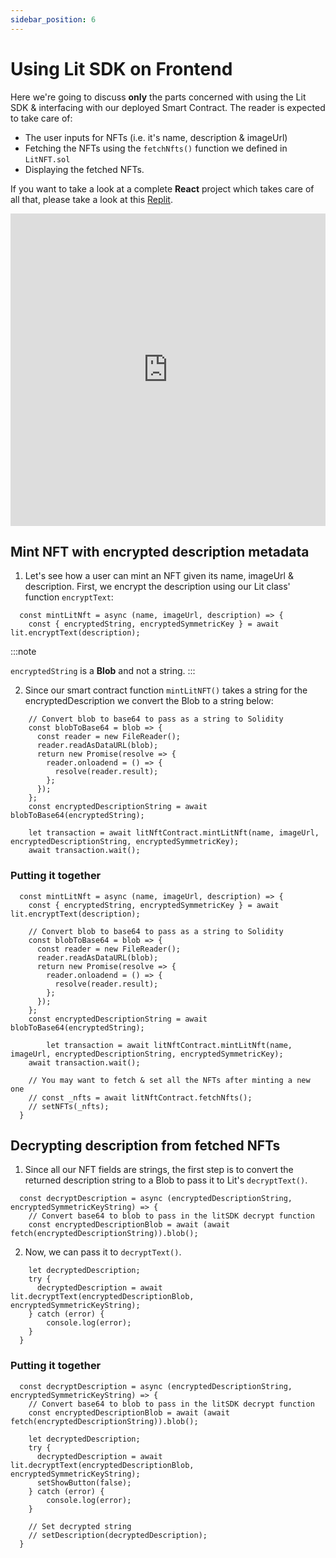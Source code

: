 ```yaml
---
sidebar_position: 6
---
```


# Using Lit SDK on Frontend

Here we're going to discuss **only** the parts concerned with using the Lit SDK & interfacing with our deployed Smart Contract. The reader is expected to take care of:
* The user inputs for NFTs (i.e. it's name, description & imageUrl)
* Fetching the NFTs using the `fetchNfts()` function we defined in `LitNFT.sol`
* Displaying the fetched NFTs.


If you want to take a look at a complete **React** project which takes care of all that, please take a look at this [Replit](https://replit.com/@lit/Encrypt-and-Decrypt-On-chain-NFT-Metadata#encrypt_and_decrypt_on-chain_nft_metadata/src/App.js).

<iframe frameborder="0" width="100%" height="500px" src="https://replit.com/@lit/Encrypt-and-Decrypt-On-chain-NFT-Metadata#encrypt_and_decrypt_on-chain_nft_metadata/src/App.js"></iframe>

## Mint NFT with encrypted description metadata

1. Let's see how a user can mint an NFT given its name, imageUrl & description. First, we encrypt the description using our Lit class' function `encryptText`:
```
  const mintLitNft = async (name, imageUrl, description) => {
    const { encryptedString, encryptedSymmetricKey } = await lit.encryptText(description);
```

:::note

`encryptedString` is a **Blob** and not a string.
:::

2. Since our smart contract function `mintLitNFT()` takes a string for the encryptedDescription we convert the Blob to a string below:
```
    // Convert blob to base64 to pass as a string to Solidity
    const blobToBase64 = blob => {
      const reader = new FileReader();
      reader.readAsDataURL(blob);
      return new Promise(resolve => {
        reader.onloadend = () => {
          resolve(reader.result);
        };
      });
    };
    const encryptedDescriptionString = await blobToBase64(encryptedString);

    let transaction = await litNftContract.mintLitNft(name, imageUrl, encryptedDescriptionString, encryptedSymmetricKey);
    await transaction.wait();
```

### Putting it together

```
  const mintLitNft = async (name, imageUrl, description) => {
    const { encryptedString, encryptedSymmetricKey } = await lit.encryptText(description);

    // Convert blob to base64 to pass as a string to Solidity
    const blobToBase64 = blob => {
      const reader = new FileReader();
      reader.readAsDataURL(blob);
      return new Promise(resolve => {
        reader.onloadend = () => {
          resolve(reader.result);
        };
      });
    };
    const encryptedDescriptionString = await blobToBase64(encryptedString);

		let transaction = await litNftContract.mintLitNft(name, imageUrl, encryptedDescriptionString, encryptedSymmetricKey);
    await transaction.wait();

    // You may want to fetch & set all the NFTs after minting a new one
    // const _nfts = await litNftContract.fetchNfts();
    // setNFTs(_nfts);
  }
```

## Decrypting description from fetched NFTs

1. Since all our NFT fields are strings, the first step is to convert the returned description string to a Blob to pass it to Lit's `decryptText()`.

```
  const decryptDescription = async (encryptedDescriptionString, encryptedSymmetricKeyString) => {
    // Convert base64 to blob to pass in the litSDK decrypt function
    const encryptedDescriptionBlob = await (await fetch(encryptedDescriptionString)).blob();
```

2. Now, we can pass it to `decryptText()`.

```
    let decryptedDescription;
    try {
      decryptedDescription = await lit.decryptText(encryptedDescriptionBlob, encryptedSymmetricKeyString);
    } catch (error) {
        console.log(error);
    }
  }
```

### Putting it together
```
  const decryptDescription = async (encryptedDescriptionString, encryptedSymmetricKeyString) => {
    // Convert base64 to blob to pass in the litSDK decrypt function
    const encryptedDescriptionBlob = await (await fetch(encryptedDescriptionString)).blob();

    let decryptedDescription;
    try {
      decryptedDescription = await lit.decryptText(encryptedDescriptionBlob, encryptedSymmetricKeyString);
      setShowButton(false);
    } catch (error) {
        console.log(error);
    }

    // Set decrypted string
    // setDescription(decryptedDescription);
  }
```